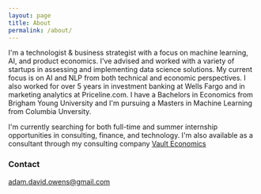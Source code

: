 ```yaml
---
layout: page
title: About
permalink: /about/
---
```


I'm a technologist & business strategist with a focus on machine learning, AI, and product economics. I've advised and worked with a variety of startups in assessing and implementing data science solutions.  My current focus is on AI and NLP from both technical and economic perspectives.  I also worked for over 5 years in investment banking at Wells Fargo and in marketing analytics at Priceline.com. I have a Bachelors in Economics from Brigham Young University and I'm pursuing a Masters in Machine Learning from Columbia Unversity. 

I'm currently searching for both full-time and summer internship opportunities in consulting, finance, and technology. I'm also available as a consultant through my consulting company [Vault Economics](https://www.vaulteconomics.com) 

### Contact

[adam.david.owens@gmail.com](mailto:adam.david.owens@gmail.com)

